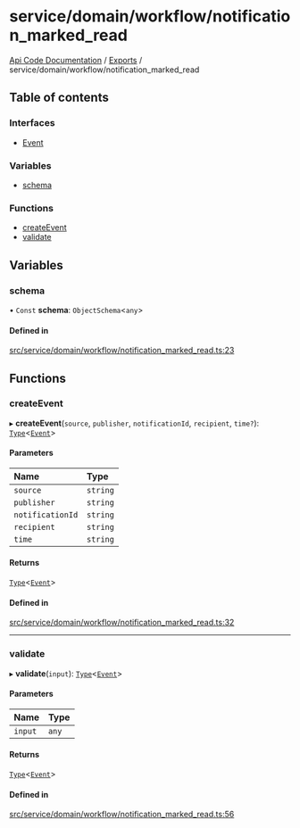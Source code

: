 # service/domain/workflow/notification\_marked\_read
 
[Api Code Documentation](../README.md) / [Exports](../modules.md) / service/domain/workflow/notification\_marked\_read

## Table of contents

### Interfaces

- [Event](../interfaces/service_domain_workflow_notification_marked_read.Event.md)

### Variables

- [schema](service_domain_workflow_notification_marked_read.md#schema)

### Functions

- [createEvent](service_domain_workflow_notification_marked_read.md#createevent)
- [validate](service_domain_workflow_notification_marked_read.md#validate)

## Variables

### schema

• `Const` **schema**: `ObjectSchema`<`any`\>

#### Defined in

[src/service/domain/workflow/notification_marked_read.ts:23](https://github.com/openkfw/TruBudget/blob/0804644/api/src/service/domain/workflow/notification_marked_read.ts#L23)

## Functions

### createEvent

▸ **createEvent**(`source`, `publisher`, `notificationId`, `recipient`, `time?`): [`Type`](result.md#type)<[`Event`](../interfaces/service_domain_workflow_notification_marked_read.Event.md)\>

#### Parameters

| Name | Type |
| :------ | :------ |
| `source` | `string` |
| `publisher` | `string` |
| `notificationId` | `string` |
| `recipient` | `string` |
| `time` | `string` |

#### Returns

[`Type`](result.md#type)<[`Event`](../interfaces/service_domain_workflow_notification_marked_read.Event.md)\>

#### Defined in

[src/service/domain/workflow/notification_marked_read.ts:32](https://github.com/openkfw/TruBudget/blob/0804644/api/src/service/domain/workflow/notification_marked_read.ts#L32)

___

### validate

▸ **validate**(`input`): [`Type`](result.md#type)<[`Event`](../interfaces/service_domain_workflow_notification_marked_read.Event.md)\>

#### Parameters

| Name | Type |
| :------ | :------ |
| `input` | `any` |

#### Returns

[`Type`](result.md#type)<[`Event`](../interfaces/service_domain_workflow_notification_marked_read.Event.md)\>

#### Defined in

[src/service/domain/workflow/notification_marked_read.ts:56](https://github.com/openkfw/TruBudget/blob/0804644/api/src/service/domain/workflow/notification_marked_read.ts#L56)
